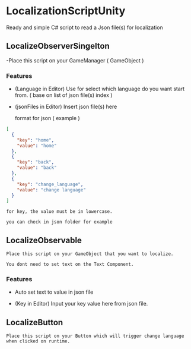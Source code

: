 # LocalizationScriptUnity
Ready and simple C# script to read a Json file(s) for localization


## LocalizeObserverSingelton

-Place this script on your GameManager ( GameObject )

### Features

- (Language in Editor)
	Use for select which language do you want start from. ( base on list of json file(s) index )
- (jsonFiles in Editor)
	Insert json file(s) here

	format for json ( example )
```json
[
  {
    "key": "home",
    "value": "home"
  },
  {
    "key": "back",
    "value": "back"
  },
  {
    "key": "change_language",
    "value": "change language"
  }
]
```
	for key, the value must be in lowercase.

	you can check in json folder for example
	
	

## LocalizeObservable

	Place this script on your GameObject that you want to localize.

	You dont need to set text on the Text Component.

### Features

- Auto set text to value in json file

- (Key in Editor)
	Input your key value here from json file.

## LocalizeButton

	Place this script on your Button which will trigger change language when clicked on runtime.

